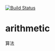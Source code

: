 [![Build Status](https://travis-ci.org/smartxian/arithmetic.svg?branch=master)](https://travis-ci.org/smartxian/arithmetic)

# arithmetic
算法
